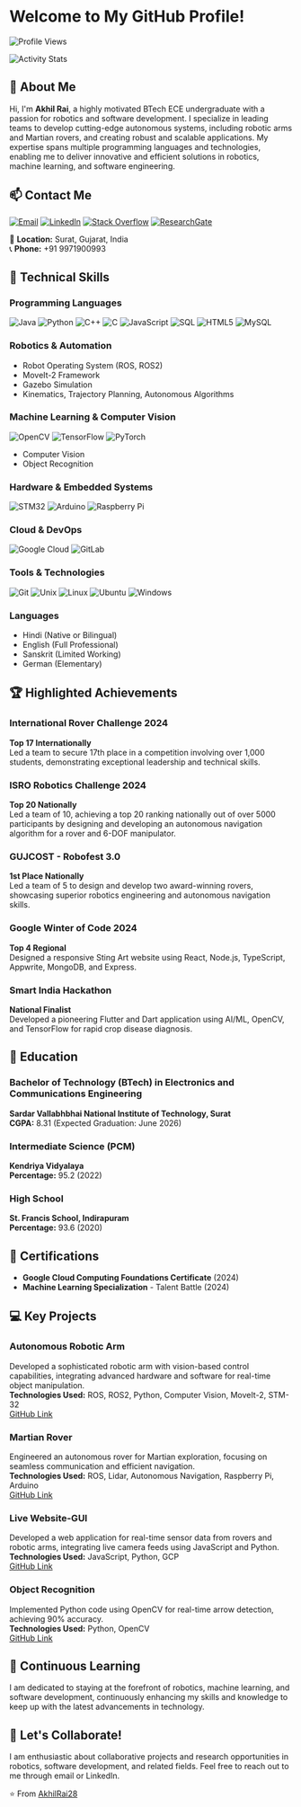 # Welcome to My GitHub Profile!

![Profile Views](https://komarev.com/ghpvc/?username=AkhilRai28&style=flat-square&color=blue)

![Activity Stats](https://github-profile-summary-cards.vercel.app/api/cards/profile-details?username=AkhilRai28&theme=dark)

##

## 👋 About Me
Hi, I'm **Akhil Rai**, a highly motivated BTech ECE undergraduate with a passion for robotics and software development. I specialize in leading teams to develop cutting-edge autonomous systems, including robotic arms and Martian rovers, and creating robust and scalable applications. My expertise spans multiple programming languages and technologies, enabling me to deliver innovative and efficient solutions in robotics, machine learning, and software engineering.

## 📫 Contact Me
[![Email](https://img.shields.io/badge/Email-D14836?style=for-the-badge&logo=gmail&logoColor=white)](mailto:akhilraiking3434@gmail.com)
[![LinkedIn](https://img.shields.io/badge/LinkedIn-0077B5?style=for-the-badge&logo=linkedin&logoColor=white)](https://www.linkedin.com/in/akhil-rai-10686928b/)
[![Stack Overflow](https://img.shields.io/badge/Stack_Overflow-FE7A16?style=for-the-badge&logo=stack-overflow&logoColor=white)](https://stackoverflow.com/users/25370207/akhil)
[![ResearchGate](https://img.shields.io/badge/ResearchGate-00CCBB?style=for-the-badge&logo=researchgate&logoColor=white)](https://www.researchgate.net/profile/Akhil-Rai)

📍 **Location:** Surat, Gujarat, India  
📞 **Phone:** +91 9971900993

## 🔧 Technical Skills
### Programming Languages
![Java](https://img.shields.io/badge/Java-ED8B00?style=for-the-badge&logo=java&logoColor=white)
![Python](https://img.shields.io/badge/Python-3776AB?style=for-the-badge&logo=python&logoColor=white)
![C++](https://img.shields.io/badge/C%2B%2B-00599C?style=for-the-badge&logo=c%2B%2B&logoColor=white)
![C](https://img.shields.io/badge/C-A8B9CC?style=for-the-badge&logo=c&logoColor=white)
![JavaScript](https://img.shields.io/badge/JavaScript-F7DF1E?style=for-the-badge&logo=javascript&logoColor=black)
![SQL](https://img.shields.io/badge/SQL-4479A1?style=for-the-badge&logo=sql&logoColor=white)
![HTML5](https://img.shields.io/badge/HTML5-E34F26?style=for-the-badge&logo=html5&logoColor=white)
![MySQL](https://img.shields.io/badge/MySQL-4479A1?style=for-the-badge&logo=mysql&logoColor=white)

### Robotics & Automation
- Robot Operating System (ROS, ROS2)
- MoveIt-2 Framework
- Gazebo Simulation
- Kinematics, Trajectory Planning, Autonomous Algorithms

### Machine Learning & Computer Vision
![OpenCV](https://img.shields.io/badge/OpenCV-5C3EE8?style=for-the-badge&logo=opencv&logoColor=white)
![TensorFlow](https://img.shields.io/badge/TensorFlow-FF6F00?style=for-the-badge&logo=tensorflow&logoColor=white)
![PyTorch](https://img.shields.io/badge/PyTorch-EE4C2C?style=for-the-badge&logo=pytorch&logoColor=white)

- Computer Vision
- Object Recognition

### Hardware & Embedded Systems
![STM32](https://img.shields.io/badge/STM32-03234B?style=for-the-badge&logo=stmicroelectronics&logoColor=white)
![Arduino](https://img.shields.io/badge/Arduino-00979D?style=for-the-badge&logo=arduino&logoColor=white)
![Raspberry Pi](https://img.shields.io/badge/Raspberry_Pi-A22846?style=for-the-badge&logo=raspberry-pi&logoColor=white)

### Cloud & DevOps
![Google Cloud](https://img.shields.io/badge/Google_Cloud-4285F4?style=for-the-badge&logo=google-cloud&logoColor=white)
![GitLab](https://img.shields.io/badge/GitLab-FC6D26?style=for-the-badge&logo=gitlab&logoColor=white)

### Tools & Technologies
![Git](https://img.shields.io/badge/Git-F05032?style=for-the-badge&logo=git&logoColor=white)
![Unix](https://img.shields.io/badge/Unix-000000?style=for-the-badge&logo=unix&logoColor=white)
![Linux](https://img.shields.io/badge/Linux-FCC624?style=for-the-badge&logo=linux&logoColor=black)
![Ubuntu](https://img.shields.io/badge/Ubuntu-E95420?style=for-the-badge&logo=ubuntu&logoColor=white)
![Windows](https://img.shields.io/badge/Windows-0078D6?style=for-the-badge&logo=windows&logoColor=white)

### Languages
- Hindi (Native or Bilingual)
- English (Full Professional)
- Sanskrit (Limited Working)
- German (Elementary)

## 🏆 Highlighted Achievements
### International Rover Challenge 2024
**Top 17 Internationally**  
Led a team to secure 17th place in a competition involving over 1,000 students, demonstrating exceptional leadership and technical skills.

### ISRO Robotics Challenge 2024
**Top 20 Nationally**  
Led a team of 10, achieving a top 20 ranking nationally out of over 5000 participants by designing and developing an autonomous navigation algorithm for a rover and 6-DOF manipulator.

### GUJCOST - Robofest 3.0
**1st Place Nationally**  
Led a team of 5 to design and develop two award-winning rovers, showcasing superior robotics engineering and autonomous navigation skills.

### Google Winter of Code 2024
**Top 4 Regional**  
Designed a responsive Sting Art website using React, Node.js, TypeScript, Appwrite, MongoDB, and Express.

### Smart India Hackathon
**National Finalist**  
Developed a pioneering Flutter and Dart application using AI/ML, OpenCV, and TensorFlow for rapid crop disease diagnosis.

## 📘 Education
### Bachelor of Technology (BTech) in Electronics and Communications Engineering
**Sardar Vallabhbhai National Institute of Technology, Surat**  
**CGPA:** 8.31 (Expected Graduation: June 2026)

### Intermediate Science (PCM)
**Kendriya Vidyalaya**  
**Percentage:** 95.2 (2022)

### High School
**St. Francis School, Indirapuram**  
**Percentage:** 93.6 (2020)

## 📜 Certifications
- **Google Cloud Computing Foundations Certificate** (2024)
- **Machine Learning Specialization** - Talent Battle (2024)

## 💻 Key Projects
### Autonomous Robotic Arm
Developed a sophisticated robotic arm with vision-based control capabilities, integrating advanced hardware and software for real-time object manipulation.  
**Technologies Used:** ROS, ROS2, Python, Computer Vision, MoveIt-2, STM-32  
[GitHub Link](https://github.com/AkhilRai28/Robotic-Arms)

### Martian Rover
Engineered an autonomous rover for Martian exploration, focusing on seamless communication and efficient navigation.  
**Technologies Used:** ROS, Lidar, Autonomous Navigation, Raspberry Pi, Arduino  
[GitHub Link](https://github.com/AkhilRai28/Mars-Rover)

### Live Website-GUI
Developed a web application for real-time sensor data from rovers and robotic arms, integrating live camera feeds using JavaScript and Python.  
**Technologies Used:** JavaScript, Python, GCP  
[GitHub Link](https://github.com/AkhilRai28/Web-GUI)

### Object Recognition
Implemented Python code using OpenCV for real-time arrow detection, achieving 90% accuracy.  
**Technologies Used:** Python, OpenCV  
[GitHub Link](https://github.com/AkhilRai28/Arrow-Detection)

## 🌱 Continuous Learning
I am dedicated to staying at the forefront of robotics, machine learning, and software development, continuously enhancing my skills and knowledge to keep up with the latest advancements in technology.

## 🤝 Let's Collaborate!
I am enthusiastic about collaborative projects and research opportunities in robotics, software development, and related fields. Feel free to reach out to me through email or LinkedIn.

⭐️ From [AkhilRai28](https://github.com/AkhilRai28)
